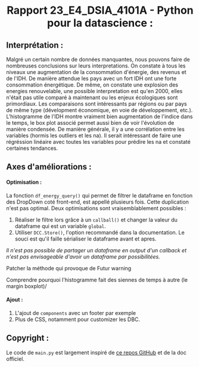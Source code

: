 # <center>Rapport 23_E4_DSIA_4101A - Python pour la datascience :</center>


## Interprétation : 
Malgré un certain nombre de données manquantes, nous pouvons faire de nombreuses conclusions sur leurs interpretations. 
On constate à tous les niveaux une augmentation de la consommation d'énergie, des revenus et de l'IDH. 
De manière attendue les pays avec un fort IDH ont une forte consommation énergétique. 
De même, on constate une explosion des energies renouvelable, une possible interpretation est qu'en 2000, elles n'était pas utile comparé à maintenant ou les enjeux écologiques sont primordiaux.
Les comparaisons sont intéressants par régions ou par pays de même type (dévelopment économique, en voie de développement, etc.). 
L'histogramme de l'IDH montre vraiment bien augmentation de l'indice dans le temps, le box plot associé permet aussi bien de voir l'évolution de manière condensée. 
De manière générale, il y a une corrélation entre les variables (hormis les outliers et les na). 
Il serait intéressant de faire une régréssion linéaire avec toutes les variables pour prédire les na et constaté certaines tendances. 




## Axes d'améliorations :

#### Optimisation : 
La fonction `df_energy_query()` qui permet de filtrer le dataframe en fonction des DropDown coté front-end, est appellé 
plusieurs fois. Cette duplication n'est pas optimal. Deux optimisations sont vraisemblablement possibles : 
1. Réaliser le filtre lors grâce à un `callball()` et changer la valeur du dataframe qui est un variable `global`.
2. Utiliser `DCC.Store()`, l'option recommandé dans la documentation. Le souci est qu'il faille sérialiser le dataframe avant et apres. 

*Il n'est pas possible de partager un dataframe en output d'un callback et n'est pas envisageable d'avoir un dataframe par possibilitées.*

Patcher la méthode qui provoque de Futur warning

Comprendre pourquoi l'histogramme fait des siennes de temps à autre (le margin boxplot)/

#### Ajout : 
1. L'ajout de `components` avec un footer par exemple
2. Plus de CSS, notamment pour customizer les DBC.

## Copyright : 
Le code de `main.py` est largement inspiré de [ce repos GitHub](https://github.com/AnnMarieW/dash-multi-page-app-demos) et de la doc officiel. 
